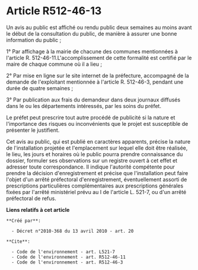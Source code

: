 # Article R512-46-13

Un avis au public est affiché ou rendu public deux semaines au moins avant le début de la consultation du public, de manière
à assurer une bonne information du public ;

1° Par affichage à la mairie de chacune des communes mentionnées à l'article R. 512-46-11.L'accomplissement de cette
formalité est certifié par le maire de chaque commune où il a lieu ;

2° Par mise en ligne sur le site internet de la préfecture, accompagné de la demande de l'exploitant mentionnée à l'article
R. 512-46-3, pendant une durée de quatre semaines ;

3° Par publication aux frais du demandeur dans deux journaux diffusés dans le ou les départements intéressés, par les soins
du préfet.

Le préfet peut prescrire tout autre procédé de publicité si la nature et l'importance des risques ou inconvénients que le
projet est susceptible de présenter le justifient.

Cet avis au public, qui est publié en caractères apparents, précise la nature de l'installation projetée et l'emplacement sur
lequel elle doit être réalisée, le lieu, les jours et horaires où le public pourra prendre connaissance du dossier, formuler
ses observations sur un registre ouvert à cet effet et adresser toute correspondance. Il indique l'autorité compétente pour
prendre la décision d'enregistrement et précise que l'installation peut faire l'objet d'un arrêté préfectoral
d'enregistrement, éventuellement assorti de prescriptions particulières complémentaires aux prescriptions générales fixées
par l'arrêté ministériel prévu au I de l'article L. 521-7, ou d'un arrêté préfectoral de refus.

**Liens relatifs à cet article**

	**Créé par**:

	  - Décret n°2010-368 du 13 avril 2010 - art. 20

	**Cite**:

	  - Code de l'environnement - art. L521-7
	  - Code de l'environnement - art. R512-46-11
	  - Code de l'environnement - art. R512-46-3
